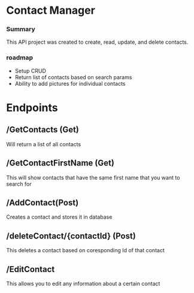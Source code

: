 # Contact Manager
### Summary
This API project was created to create, read, update, and delete contacts.

### roadmap
- Setup CRUD
- Return list of contacts based on search params
- Ability to add pictures for individual contacts
# Endpoints
## /GetContacts (Get)
Will return a list of all contacts

## /GetContactFirstName (Get)
This will show contacts that have the same first name that you want to search for

## /AddContact(Post)
Creates a contact and stores it in database

## /deleteContact/{contactId} (Post)
This deletes a contact based on coresponding Id of that contact

## /EditContact
This allows you to edit any information about a certain contact
